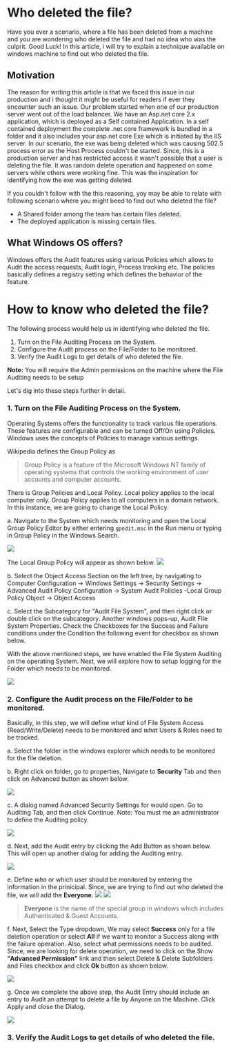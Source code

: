 # Who deleted the file?
Have you ever a scenario, where a file has been deleted from a machine and you are wondering who deleted the file and had no idea who was the culprit. Good Luck! In this article, i will try to explain a technique available on windows machine to find out who deleted the file.

## Motivation
The reason for writing this article is that we faced this issue in our production and i thought it might be useful for readers if ever they encounter such an issue. Our problem started when one of our production server went out of the load balancer. We have an Asp.net core 2.x application, which is deployed as a Self contained Application. In a self contained deployment the complete .net core framework is bundled in a folder and it also includes your asp.net core Exe which is initiated by the IIS server. In our scenario, the exe was being deleted which was causing 502.5 process error as the Host Process couldn't be started. Since, this is a production server and has restricted access it wasn't possible that a user is deleting the file. It was random delete operation and happened on some servers while others were working fine. This was the inspiration for identifying how the exe was getting deleted.

If you couldn't follow with the this reasoning, yoy may be able to relate with following scenario where you might beed to find out who deleted the file?

* A Shared folder among the team has certain files deleted.
* The deployed application is missing certain files.

## What Windows OS offers?
Windows offers the Audit features using various Policies which allows to Audit the access requests, Audit login, Process tracking etc. The policies basically defines a registry setting which defines the behavior of the feature. 

# How to know who deleted the file?
The following process would help us in identifying who deleted the file.
1. Turn on the File Auditing Process on the System.
2. Configure the Audit process on the File/Folder to be monitored.
3. Verify the Audit Logs to get details of who deleted the file.

**Note:** You will require the Admin permissions on the machine where the File Auditing needs to be setup

Let's dig into these steps further in detail.

### 1. Turn on the File Auditing Process on the System.
Operating Systems offers the functionality to track various file operations. These features are configurable and can be turned Off/On using Policies. Windows uses the concepts of Policies to manage various settings.

Wikipedia defines the Group Policy as

> Group Policy is a feature of the Microsoft Windows NT family of operating systems that controls the working environment of user accounts and computer accounts. 


There is Group Policies and Local Policy. Local policy applies to the local computer only. Group Policy applies to all computers in a domain network. In this instance, we are going to change the Local Policy.

a. Navigate to the System which needs monitoring and open the Local Group Policy Editor by either entering `gpedit.msc` in the Run menu or typing in Group Policy in the Windows Search.

![](Images/1OpenGroupPolicy.png)

The Local Group Policy will appear as shown below.
![](Images/2LocalGroupPolicyEditor.png)

b. Select the Object Access Section on the left tree, by navigating to Computer Configuration -> Windows Settings -> Security Settings -> Advanced Audit Policy Configuration -> System Audit Policies -Local Group Policy Object -> Object Access

c. Select the Subcategory for "Audit File System", and then right click or double click on the subcategory. Another windows pops-up, Audit File System Properties. Check the Checkboxes for the Success and Failure conditions under the Condition the following event for checkbox as shown below.

With the above mentioned steps, we have enabled the File System Auditing on the operating System. Next, we will explore how to setup logging for the Folder which needs to be monitored.

![](Images/3AuditFileSystemConfigure.png)


### 2. Configure the Audit process on the File/Folder to be monitored.
Basically, in this step, we will define *what* kind of File System Access (Read/Write/Delete) needs to be monitored and *what* Users & Roles need to be tracked.

a. Select the folder in the windows explorer which needs to be monitored for the file deletion.

b. Right click on folder, go to properties, Navigate to **Security** Tab and then click on Advanced button as shown below.

![](Images/4FolderProperties.png)

c. A dialog named Advanced Security Settings for <YourFolderName> would open. Go to Auditing Tab, and then click Continue. 
Note: You must me an administrator to define the Auditing policy.

![](Images/5FolderAdvancedAuditProperties.png)

d. Next, add the Audit entry by clicking the Add Button as shown below. This will open up another dialog for adding the Auditing entry.

![](Images/6AuditingTab.png)

e. Define *who* or which user should be monitored by entering the information in the prinicipal. Since, we are trying to find out who deleted the file, we will add the **Everyone**. 
![](Images/7AuditingEntry.png)
![](8AddUserEveryone.png)

> **Everyone** is the name of the special group in windows which includes Authenticated & Guest Accounts.

f. Next, Select the Type dropdown, We may select **Success** only for a file deletion operation or select **All** if we want to monitor a Success along with the failure operation. 
Also, select what permissions needs to be audited. Since, we are looking for delete operation, we need to click on the Show **"Advanced Permission"** link and then select Delete & Delete Subfolders and Files checkbox and click **Ok** button as shown below.

![](9DefineAuditPermission.png)

g. Once we complete the above step, the Audit Entry should include an entry to Audit an attempt to delete a file by Anyone on the Machine.
Click Apply and close the Dialog.

![](10FolderConfigurationDefined.png)

### 3. Verify the Audit Logs to get details of who deleted the file.
